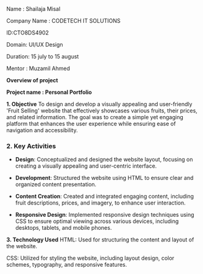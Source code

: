 Name : Shailaja Misal

Company Name : CODETECH IT SOLUTIONS

ID:CTO8DS4902

Domain: UI/UX Design

Duration: 15 july to 15 august

Mentor : Muzamil Ahmed

**Overview of project**

**Project name : Personal Portfolio**

**1. Objective**
To design and develop a visually appealing and user-friendly 'Fruit Selling' website that effectively showcases various
fruits, their prices, and related information. The goal was to create a simple yet engaging platform that enhances the user
experience while ensuring ease of navigation and accessibility.

### 2. Key Activities
- **Design**: Conceptualized and designed the website layout, focusing on creating a visually appealing and user-centric interface.
  
- **Development**: Structured the website using HTML to ensure clear and organized content presentation.
  
- **Content Creation**: Created and integrated engaging content, including fruit descriptions, prices, and imagery, to enhance user interaction.
  
- **Responsive Design**: Implemented responsive design techniques using CSS to ensure optimal viewing across various devices, including desktops, tablets, and mobile phones.
  
**3. Technology Used**
HTML: Used for structuring the content and layout of the website.

CSS: Utilized for styling the website, including layout design, color schemes, typography, and responsive features.





